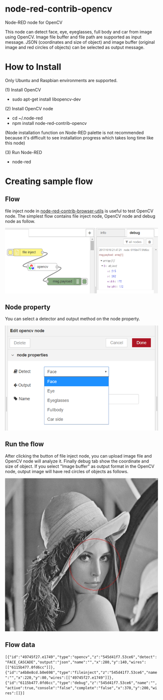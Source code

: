 # node-red-contrib-opencv
Node-RED node for OpenCV

This node can detect face, eye, eyeglasses, full body and car from image using OpenCV.
Image file buffer and file path are supported as input message. JSON (coordinates and size of object) and image buffer (original image and red circles of objects) can be selected as output message.

# How to Install
Only Ubuntu and Raspbian environments are supported.

(1) Install OpenCV
- sudo apt-get install libopencv-dev

(2) Install OpenCV node
- cd ~/.node-red
- npm install node-red-contrib-opencv

(Node installation function on Node-RED palette is not recommended because it's difficult to see installation progress which takes long time like this node)

(3) Run Node-RED
- node-red

# Creating sample flow
## Flow
file inject node in [node-red-contrib-browser-utils](https://flows.nodered.org/node/node-red-contrib-browser-utils) is useful to test OpenCV node. The simplest flow contains file inject node, OpenCV node and debug node as follow. 

![flow.png](flow.png)

## Node property
You can select a detector and output method on the node property. 

![property.png](property.png)

## Run the flow
After clicking the button of file inject node, you can upload image file and OpenCV node will analyze it. Finally debug tab show the coordinate and size of object. If you select "Image buffer" as output format in the OpenCV node, output image will have red circles of objects as follows.

![lenna.jpg](lenna.jpg)

## Flow data
``
[{"id":"49745f27.e1749","type":"opencv","z":"545d41f7.53ce6","detect":"FACE_CASCADE","output":"json","name":"","x":280,"y":140,"wires":[["6115b477.0fd6cc"]]},{"id":"a4b8e8cd.b0e698","type":"fileinject","z":"545d41f7.53ce6","name":"","x":220,"y":80,"wires":[["49745f27.e1749"]]},{"id":"6115b477.0fd6cc","type":"debug","z":"545d41f7.53ce6","name":"","active":true,"console":"false","complete":"false","x":370,"y":200,"wires":[]}]
``
